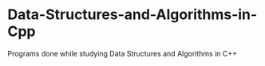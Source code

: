 # Data-Structures-and-Algorithms-in-Cpp
Programs done while studying Data Structures and Algorithms in C++ 

